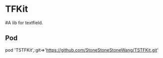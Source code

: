 TFKit
====
#A lib for textfield.

## Pod

pod 'TSTFKit',:git=>'https://github.com/StoneStoneStoneWang/TSTFKit.git'
